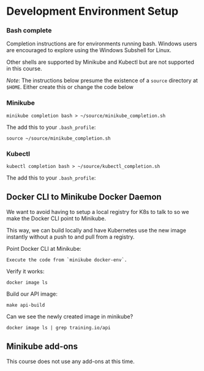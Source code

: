 # Development Environment Setup

### Bash complete

Completion instructions are for environments running bash. Windows users are encouraged to explore using the Windows Subshell for Linux.

Other shells are supported by Minikube and Kubectl but are not supported in this course.

*Note*: The instructions below presume the existence of a `source` directory at `$HOME`. Either create this or change the code below

### Minikube

    minikube completion bash > ~/source/minikube_completion.sh

The add this to your `.bash_profile`:

    source ~/source/minikube_completion.sh   

### Kubectl

    kubectl completion bash > ~/source/kubectl_completion.sh

The add this to your `.bash_profile`: 

## Docker CLI to Minikube Docker Daemon

We want to avoid having to setup a local registry for K8s to talk to so we make the Docker CLI point to Minikube.

This way, we can build locally and have Kubernetes use the new image instantly without a push to and pull from a registry.

Point Docker CLI at Minikube:

    Execute the code from `minikube docker-env`.

Verify it works:

    docker image ls

Build our API image:

    make api-build

Can we see the newly created image in minikube?

    docker image ls | grep training.io/api

## Minikube add-ons

This course does not use any add-ons at this time.
